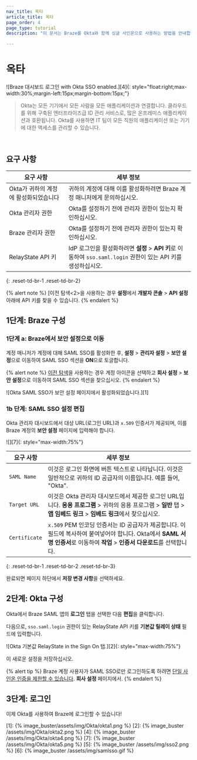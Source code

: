```yaml
---
nav_title: 옥타
article_title: 옥타
page_order: 4
page_type: tutorial
description: "이 문서는 Braze를 Okta와 함께 싱글 사인온으로 사용하는 방법을 안내합니다." 

---
```


# 옥타 

![Braze 대시보드 로그인 with Okta SSO enabled.][4]{: style="float:right;max-width:30%;margin-left:15px;margin-bottom:15px;"}

> Okta는 모든 기기에서 모든 사람을 모든 애플리케이션과 연결합니다. 클라우드를 위해 구축된 엔터프라이즈급 ID 관리 서비스로, 많은 온프레미스 애플리케이션과 호환됩니다. Okta를 사용하면 IT 팀이 모든 직원의 애플리케이션 또는 기기에 대한 액세스를 관리할 수 있습니다.
<br>

## 요구 사항

| 요구 사항 | 세부 정보 |
| ----------- | ------- |
| Okta가 귀하의 계정에 활성화되었습니다 | 귀하의 계정에 대해 이를 활성화하려면 Braze 계정 매니저에게 문의하십시오. |
| Okta 관리자 권한 | Okta를 설정하기 전에 관리자 권한이 있는지 확인하십시오. |
| Braze 관리자 권한 | Okta를 설정하기 전에 관리자 권한이 있는지 확인하십시오. |
| RelayState API 키 | IdP 로그인을 활성화하려면 **설정** > **API 키**로 이동하여 `sso.saml.login` 권한이 있는 API 키를 생성하십시오. |
{: .reset-td-br-1 .reset-td-br-2}

{% alert note %}
[이전 탐색<2>을 사용하는 경우 **설정**에서 **개발자 콘솔** > **API 설정** 아래에 API 키를 찾을 수 있습니다.
{% endalert %}

## 1단계: Braze 구성

### 1단계 a: Braze에서 보안 설정으로 이동

계정 매니저가 계정에 대해 SAML SSO를 활성화한 후, **설정** > **관리자 설정** > **보안 설정**으로 이동하여 SAML SSO 섹션을 **ON**으로 토글합니다.

{% alert note %}
[이전 탐색]({{site.baseurl}}/navigation)을 사용하는 경우 계정 아이콘을 선택하고 **회사 설정** > **보안 설정**으로 이동하여 SAML SSO 섹션을 찾으십시오.
{% endalert %}

![Okta SAML SSO가 보안 설정 페이지에서 활성화되었습니다.][1]

### 1b 단계: SAML SSO 설정 편집

Okta 관리자 대시보드에서 대상 URL(로그인 URL)과 `x.509` 인증서가 제공되며, 이를 Braze 계정의 **보안 설정** 페이지에 입력해야 합니다.

![][7]{: style="max-width:75%"}

| 요구 사항 | 세부 정보 |
|---|---|
| `SAML Name` | 이것은 로그인 화면에 버튼 텍스트로 나타납니다. 이것은 일반적으로 귀하의 ID 공급자의 이름입니다. 예를 들어, "Okta". |
| `Target URL` | 이것은 Okta 관리자 대시보드에서 제공한 로그인 URL입니다. **응용 프로그램** > 귀하의 응용 프로그램 > **일반** 탭 > **앱 임베드 링크** > **임베드 링크**에서 찾으십시오. |
| `Certificate` | `x.509` PEM 인코딩 인증서는 ID 공급자가 제공합니다. 이 필드에 복사하여 붙여넣어야 합니다. Okta에서 **SAML 서명 인증서**로 이동하여 **작업** > **인증서 다운로드**를 선택합니다. |
{: .reset-td-br-1 .reset-td-br-2 .reset-td-br-3}

완료되면 페이지 하단에서 **저장 변경 사항**을 선택하세요.

## 2단계: Okta 구성

Okta에서 Braze SAML 앱의 **로그인** 탭을 선택한 다음 **편집**을 클릭합니다. 

다음으로, `sso.saml.login` 권한이 있는 RelayState API 키를 **기본값 릴레이 상태** 필드에 입력합니다. 

![Okta 기본값 RelayState in the Sign On 탭.][2]{: style="max-width:75%"}

이 새로운 설정을 저장하십시오.

{% alert tip %}
Braze 계정 사용자가 SAML SSO로만 로그인하도록 하려면 [단일 사인온 인증을 제한할 수 있습니다]({{site.baseurl}}/user_guide/administrative/access_braze/single_sign_on/set_up/#restriction). **회사 설정** 페이지에서.
{% endalert %}

## 3단계: 로그인

이제 Okta를 사용하여 Braze에 로그인할 수 있습니다!

[1]: {% image_buster/assets/img/Okta/okta1.png %}
[2]: {% image_buster /assets/img/Okta/okta2.png %}
[4]: {% image_buster /assets/img/Okta/okta4.png %}
[7]: {% image_buster /assets/img/Okta/okta5.png %}
[5]: {% image_buster /assets/img/sso2.png %}
[6]: {% image_buster /assets/img/samlsso.gif %}
